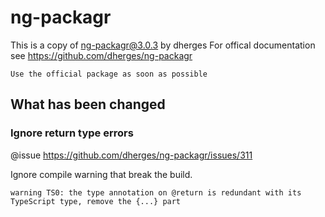 # ng-packagr 
This is a copy of ng-packagr@3.0.3 by dherges
For offical documentation see https://github.com/dherges/ng-packagr

`Use the official package as soon as possible`

## What has been changed

### Ignore return type errors
@issue https://github.com/dherges/ng-packagr/issues/311

Ignore compile warning that break the build.
```` 
warning TS0: the type annotation on @return is redundant with its TypeScript type, remove the {...} part
````